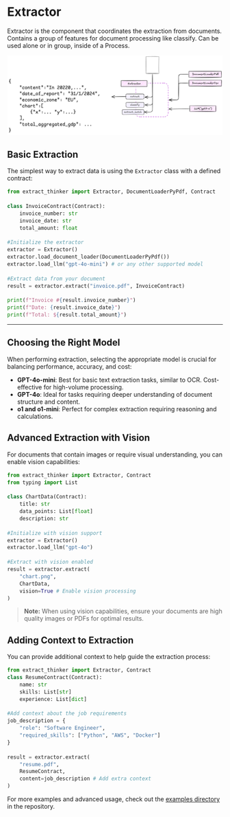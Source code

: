 # Extractor

Extractor is the component that coordinates the extraction from documents. Contains a group of features for document processing like classify. Can be used alone or in group, inside of a Process.

<div align="center">
  <img src="../../assets/extractor.png" alt="Extractor">
</div>

## Basic Extraction

The simplest way to extract data is using the `Extractor` class with a defined contract:

```python
from extract_thinker import Extractor, DocumentLoaderPyPdf, Contract

class InvoiceContract(Contract):
	invoice_number: str
	invoice_date: str
	total_amount: float

#Initialize the extractor
extractor = Extractor()
extractor.load_document_loader(DocumentLoaderPyPdf())
extractor.load_llm("gpt-4o-mini") # or any other supported model

#Extract data from your document
result = extractor.extract("invoice.pdf", InvoiceContract)

print(f"Invoice #{result.invoice_number}")
print(f"Date: {result.invoice_date}")
print(f"Total: ${result.total_amount}")
```

---

## Choosing the Right Model

When performing extraction, selecting the appropriate model is crucial for balancing performance, accuracy, and cost:

- **GPT-4o-mini**: Best for basic text extraction tasks, similar to OCR. Cost-effective for high-volume processing.
- **GPT-4o**: Ideal for tasks requiring deeper understanding of document structure and content.
- **o1 and o1-mini**: Perfect for complex extraction requiring reasoning and calculations.

## Advanced Extraction with Vision

For documents that contain images or require visual understanding, you can enable vision capabilities:

```python
from extract_thinker import Extractor, Contract
from typing import List

class ChartData(Contract):
	title: str
	data_points: List[float]
	description: str

#Initialize with vision support
extractor = Extractor()
extractor.load_llm("gpt-4o")

#Extract with vision enabled
result = extractor.extract(
	"chart.png",
	ChartData,
	vision=True # Enable vision processing
)
```

> **Note:** When using vision capabilities, ensure your documents are high quality images or PDFs for optimal results.

## Adding Context to Extraction

You can provide additional context to help guide the extraction process:

```python
from extract_thinker import Extractor, Contract
class ResumeContract(Contract):
	name: str
	skills: List[str]
	experience: List[dict]

#Add context about the job requirements
job_description = {
	"role": "Software Engineer",
	"required_skills": ["Python", "AWS", "Docker"]
}

result = extractor.extract(
	"resume.pdf",
	ResumeContract,
	content=job_description # Add extra context
)
```

For more examples and advanced usage, check out the [examples directory](examples/) in the repository.
